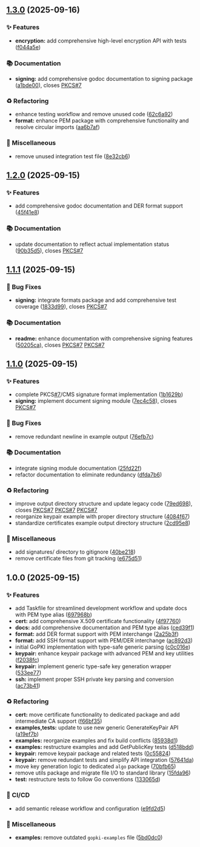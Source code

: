 ## [1.3.0](https://github.com/jasoet/gopki/compare/v1.2.0...v1.3.0) (2025-09-16)


### ✨ Features

* **encryption:** add comprehensive high-level encryption API with tests ([f044a5e](https://github.com/jasoet/gopki/commit/f044a5e8f7aacf93349e0cfd74c94e944c50c704))


### 📚 Documentation

* **signing:** add comprehensive godoc documentation to signing package ([a1bde00](https://github.com/jasoet/gopki/commit/a1bde000546228419dcd91a40d326013cf4baa55)), closes [PKCS#7](https://github.com/jasoet/PKCS/issues/7)


### ♻️ Refactoring

* enhance testing workflow and remove unused code ([62c6a92](https://github.com/jasoet/gopki/commit/62c6a927634d3997f82cb889f9929dc4c933a6a5))
* **format:** enhance PEM package with comprehensive functionality and resolve circular imports ([aa6b7af](https://github.com/jasoet/gopki/commit/aa6b7af66934985006e07d778facf8fd4aa9c681))


### 🔧 Miscellaneous

* remove unused integration test file ([8e32cb6](https://github.com/jasoet/gopki/commit/8e32cb6c50aac2181e8bef6fd4e6fbd21214f0a3))

## [1.2.0](https://github.com/jasoet/gopki/compare/v1.1.1...v1.2.0) (2025-09-15)


### ✨ Features

* add comprehensive godoc documentation and DER format support ([45f41e8](https://github.com/jasoet/gopki/commit/45f41e8bdf1bc56b7634cd3bb000ea16171213fb))


### 📚 Documentation

* update documentation to reflect actual implementation status ([90b35d5](https://github.com/jasoet/gopki/commit/90b35d596990451d7e7197941aa3d7e4fedfef08)), closes [PKCS#7](https://github.com/jasoet/PKCS/issues/7)

## [1.1.1](https://github.com/jasoet/gopki/compare/v1.1.0...v1.1.1) (2025-09-15)


### 🐛 Bug Fixes

* **signing:** integrate formats package and add comprehensive test coverage ([1833d99](https://github.com/jasoet/gopki/commit/1833d994ad214728df1a573830784fc5857220e3)), closes [PKCS#7](https://github.com/jasoet/PKCS/issues/7)


### 📚 Documentation

* **readme:** enhance documentation with comprehensive signing features ([50205ca](https://github.com/jasoet/gopki/commit/50205caa1671e1d0b0335a685ad3b22eac9db7cd)), closes [PKCS#7](https://github.com/jasoet/PKCS/issues/7) [PKCS#7](https://github.com/jasoet/PKCS/issues/7)

## [1.1.0](https://github.com/jasoet/gopki/compare/v1.0.0...v1.1.0) (2025-09-15)


### ✨ Features

* complete PKCS[#7](https://github.com/jasoet/gopki/issues/7)/CMS signature format implementation ([1b1629b](https://github.com/jasoet/gopki/commit/1b1629b05e158c7bf071de02ad12c38098590f2d))
* **signing:** implement document signing module ([7ec4c58](https://github.com/jasoet/gopki/commit/7ec4c584e63e81e6971c7337676794b0b9e28b40)), closes [PKCS#7](https://github.com/jasoet/PKCS/issues/7)


### 🐛 Bug Fixes

* remove redundant newline in example output ([76efb7c](https://github.com/jasoet/gopki/commit/76efb7c5d0c6713344739e81a69f5c09cdaa523b))


### 📚 Documentation

* integrate signing module documentation ([25fd22f](https://github.com/jasoet/gopki/commit/25fd22f77e7bb6c6a46f45785e7dbb43e1f6c9e4))
* refactor documentation to eliminate redundancy ([dfda7b6](https://github.com/jasoet/gopki/commit/dfda7b6aaef1070c6c832fc583bcc0221405d9a8))


### ♻️ Refactoring

* improve output directory structure and update legacy code ([79ed698](https://github.com/jasoet/gopki/commit/79ed6985a5bf23f816796257a2e40f9a92308002)), closes [PKCS#7](https://github.com/jasoet/PKCS/issues/7) [PKCS#7](https://github.com/jasoet/PKCS/issues/7) [PKCS#7](https://github.com/jasoet/PKCS/issues/7)
* reorganize keypair example with proper directory structure ([4084f67](https://github.com/jasoet/gopki/commit/4084f672db248e98a748ede8e3ce14cdec5050ac))
* standardize certificates example output directory structure ([2cd95e8](https://github.com/jasoet/gopki/commit/2cd95e8553aabac17fa5aabe7471707a6c6e0025))


### 🔧 Miscellaneous

* add signatures/ directory to gitignore ([40be218](https://github.com/jasoet/gopki/commit/40be2188e57ddc77080fd58f9d456023c2e4bf2e))
* remove certificate files from git tracking ([e675d51](https://github.com/jasoet/gopki/commit/e675d51b0687af63da074c192259855541c3d76c))

## 1.0.0 (2025-09-15)


### ✨ Features

* add Taskfile for streamlined development workflow and update docs with PEM type alias ([697968b](https://github.com/jasoet/gopki/commit/697968b6b1f2858f4e5ffc5d320b465cafb2a6bd))
* **cert:** add comprehensive X.509 certificate functionality ([4f97760](https://github.com/jasoet/gopki/commit/4f97760fa4889cdb8f060dd314d6f5c2a742c721))
* **docs:** add comprehensive documentation and PEM type alias ([ced39f1](https://github.com/jasoet/gopki/commit/ced39f17da3441623c9a297e8228c58ffc09ca4f))
* **format:** add DER format support with PEM interchange ([2a25b3f](https://github.com/jasoet/gopki/commit/2a25b3fe9362980bb83b1e53c82d623ca501d206))
* **format:** add SSH format support with PEM/DER interchange ([ac892d3](https://github.com/jasoet/gopki/commit/ac892d3198673d204bca4eda63d228de030bcb8d))
* initial GoPKI implementation with type-safe generic parsing ([c0c016e](https://github.com/jasoet/gopki/commit/c0c016e3b1692fac8d34fde2365d97a1fed25bc6))
* **keypair:** enhance keypair package with advanced PEM and key utilities ([f2038fc](https://github.com/jasoet/gopki/commit/f2038fc09eedad8e16180ba7f5e5d8bcee61aaff))
* **keypair:** implement generic type-safe key generation wrapper ([533ee77](https://github.com/jasoet/gopki/commit/533ee77f6d3e69ddc78e16ca63fed8e7596d6639))
* **ssh:** implement proper SSH private key parsing and conversion ([ac73b41](https://github.com/jasoet/gopki/commit/ac73b41acf3c64cdbf75445efd9ef82e18e81ba2))


### ♻️ Refactoring

* **cert:** move certificate functionality to dedicated package and add intermediate CA support ([f66bf35](https://github.com/jasoet/gopki/commit/f66bf3542437128682a27c5dfd7b88e9eea7dc54))
* **examples,tests:** update to use new generic GenerateKeyPair API ([a19ef7b](https://github.com/jasoet/gopki/commit/a19ef7b04c923e38ef949591796d00ebbac90a3b))
* **examples:** reorganize examples and fix build conflicts ([85938d1](https://github.com/jasoet/gopki/commit/85938d167b57262bfa07e78844b3e6766f58e700))
* **examples:** restructure examples and add GetPublicKey tests ([d518bdd](https://github.com/jasoet/gopki/commit/d518bdd7f3581f01d0196d439431dacc619bb90b))
* **keypair:** remove keypair package and related tests ([0c55824](https://github.com/jasoet/gopki/commit/0c5582416c2f1cc48ac2bef5baba4ce25b8edffa))
* **keypair:** remove redundant tests and simplify API integration ([57641da](https://github.com/jasoet/gopki/commit/57641da29807fff8c3bc24d5b766a7e00492c171))
* move key generation logic to dedicated `algo` package ([70bfb65](https://github.com/jasoet/gopki/commit/70bfb65adad1ce1f1f0946be61e631d4b39f9fa9))
* remove utils package and migrate file I/O to standard library ([15fda96](https://github.com/jasoet/gopki/commit/15fda9628829442c4696a23ff30fd6c1a2fdbd42))
* **test:** restructure tests to follow Go conventions ([133065d](https://github.com/jasoet/gopki/commit/133065d51b0a723444ea7a2544f6ee693e28786b))


### 👷 CI/CD

* add semantic release workflow and configuration ([e9fd2d5](https://github.com/jasoet/gopki/commit/e9fd2d51a2e9771fc1722f0f23b0ccec208ace62))


### 🔧 Miscellaneous

* **examples:** remove outdated `gopki-examples` file ([5bd0dc0](https://github.com/jasoet/gopki/commit/5bd0dc089f165c76ea1881dd2f008d7a65b761f6))
